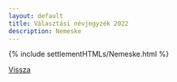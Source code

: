```yaml
---
layout: default
title: Választási névjegyzék 2022
description: Nemeske
---
```


{% include settlementHTMLs/Nemeske.html %}

[Vissza](../)